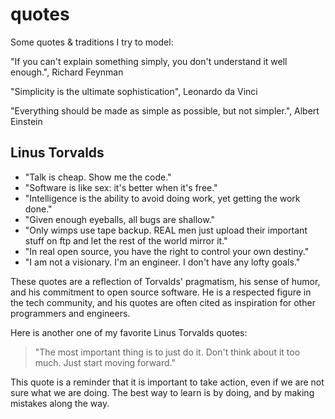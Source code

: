 # quotes

Some quotes & traditions I try to model:

"If you can't explain something simply, you don't understand it well enough.", Richard Feynman

"Simplicity is the ultimate sophistication", Leonardo da Vinci

"Everything should be made as simple as possible, but not simpler.", Albert Einstein

## Linus Torvalds

* "Talk is cheap. Show me the code."
* "Software is like sex: it's better when it's free."
* "Intelligence is the ability to avoid doing work, yet getting the work done."
* "Given enough eyeballs, all bugs are shallow."
* "Only wimps use tape backup. REAL men just upload their important stuff on ftp and let the rest of the world mirror it."
* "In real open source, you have the right to control your own destiny."
* "I am not a visionary. I'm an engineer. I don't have any lofty goals."

These quotes are a reflection of Torvalds' pragmatism, his sense of humor, and his commitment to open source software. He is a respected figure in the tech community, and his quotes are often cited as inspiration for other programmers and engineers.

Here is another one of my favorite Linus Torvalds quotes:

> "The most important thing is to just do it. Don't think about it too much. Just start moving forward."

This quote is a reminder that it is important to take action, even if we are not sure what we are doing. The best way to learn is by doing, and by making mistakes along the way.
